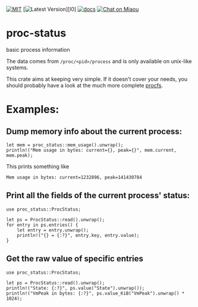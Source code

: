 [![MIT][s2]][l2] [![Latest Version][s1]][l0] [![docs][s3]][l3] [![Chat on Miaou][s4]][l4]

[s1]: https://img.shields.io/crates/v/proc-status.svg
[l1]: https://crates.io/crates/proc-status

[s2]: https://img.shields.io/badge/license-MIT-blue.svg
[l2]: LICENSE

[s3]: https://docs.rs/proc-status/badge.svg
[l3]: https://docs.rs/proc-status/

[s4]: https://miaou.dystroy.org/static/shields/room.svg
[l4]: https://miaou.dystroy.org/3

# proc-status

basic process information

The data comes from `/proc/<pid>/process` and is only
available on unix-like systems.

This crate aims at keeping very simple.
If it doesn't cover your needs, you should probably have a look
at the much more complete [procfs](https://crates.io/crates/procfs).

# Examples:

## Dump memory info about the current process:

```
let mem = proc_status::mem_usage().unwrap();
println!("Mem usage in bytes: current={}, peak={}", mem.current, mem.peak);
```
This prints something like

```stdout
Mem usage in bytes: current=1232896, peak=141430784
```


## Print all the fields of the current process' status:

```
use proc_status::ProcStatus;

let ps = ProcStatus::read().unwrap();
for entry in ps.entries() {
    let entry = entry.unwrap();
    println!("{} = {:?}", entry.key, entry.value);
}
```

## Get the raw value of specific entries

```
use proc_status::ProcStatus;

let ps = ProcStatus::read().unwrap();
println!("State: {:?}", ps.value("State").unwrap());
println!("VmPeak in bytes: {:?}", ps.value_KiB("VmPeak").unwrap() * 1024);
```
